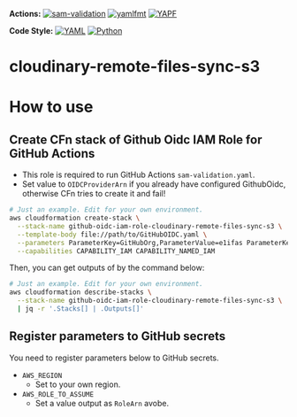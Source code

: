 **Actions:**
[![sam-validation](https://github.com/e1ifas/cloudinary-remote-files-sync-s3/actions/workflows/sam-validation.yaml/badge.svg)](https://github.com/e1ifas/cloudinary-remote-files-sync-s3/actions/workflows/sam-validation.yaml)
[![yamlfmt](https://github.com/e1ifas/cloudinary-remote-files-sync-s3/actions/workflows/yamlfmt.yaml/badge.svg)](https://github.com/e1ifas/cloudinary-remote-files-sync-s3/actions/workflows/yamlfmt.yaml)
[![YAPF](https://github.com/e1ifas/cloudinary-remote-files-sync-s3/actions/workflows/yapf.yaml/badge.svg)](https://github.com/e1ifas/cloudinary-remote-files-sync-s3/actions/workflows/yapf.yaml)

**Code Style:**
[![YAML](https://img.shields.io/badge/YAML-yamlfmt-1f425f.svg)](https://github.com/google/yamlfmt)
[![Python](https://img.shields.io/badge/Python-YAPF--Google-red.svg)](https://github.com/google/yapf)

# cloudinary-remote-files-sync-s3

# How to use

## Create CFn stack of Github Oidc IAM Role for GitHub Actions

- This role is required to run GitHub Actions `sam-validation.yaml`.
- Set value to `OIDCProviderArn` if you already have configured GithubOidc, otherwise CFn tries to create it and fail!

```bash
# Just an example. Edit for your own environment.
aws cloudformation create-stack \
  --stack-name github-oidc-iam-role-cloudinary-remote-files-sync-s3 \
  --template-body file://path/to/GitHubOIDC.yaml \
  --parameters ParameterKey=GitHubOrg,ParameterValue=e1ifas ParameterKey=RepositoryName,ParameterValue=cloudinary-remote-files-sync-s3 \
  --capabilities CAPABILITY_IAM CAPABILITY_NAMED_IAM
```

Then, you can get outputs of by the command below:

```bash
# Just an example. Edit for your own environment.
aws cloudformation describe-stacks \
  --stack-name github-oidc-iam-role-cloudinary-remote-files-sync-s3 \
  | jq -r '.Stacks[] | .Outputs[]'
```

## Register parameters to GitHub secrets

You need to register parameters below to GitHub secrets. 

- `AWS_REGION`
  - Set to your own region.
- `AWS_ROLE_TO_ASSUME`
  - Set a value output as `RoleArn` avobe.

